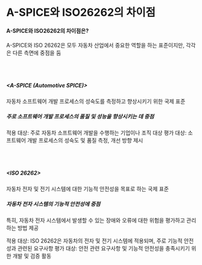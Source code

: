 # A-SPICE와 ISO26262의 차이점

#### A-SPICE와 ISO26262의 차이점은?


A-SPICE와 ISO 26262은 모두 자동차 산업에서 중요한 역할을 하는 표준이지만, 각각은 다른 측면에 중점을 둠

<br>


<br>


##### <A-SPICE (Automotive SPICE)>


자동차 소프트웨어 개발 프로세스의 성숙도를 측정하고 향상시키기 위한 국제 표준

##### 주로 소프트웨어 개발 프로세스의 품질 및 성능을 향상시키는 데 중점

적용 대상: 주로 자동차 소프트웨어 개발을 수행하는 기업이나 조직 대상
평가 대상: 소프트웨어 개발 프로세스의 성숙도 및 품질 측정, 개선 방향 제시

<br>


<br>


##### <ISO 26262>


자동차 전자 및 전기 시스템에 대한 기능적 안전성을 목표로 하는 국제 표준

##### 자동차 전자 시스템의 기능적 안전성에 중점

특히, 자동차 전자 시스템에서 발생할 수 있는 장애와 오류에 대한 위험을 평가하고 관리하는 방법 제공

적용 대상: ISO 26262은 자동차의 전자 및 전기 시스템에 적용되며, 주로 기능적 안전성과 관련된 요구사항
평가 대상: 안전 관련 요구사항 및 기능적 안전성을 충족시키기 위한 개발 및 검증 활동


